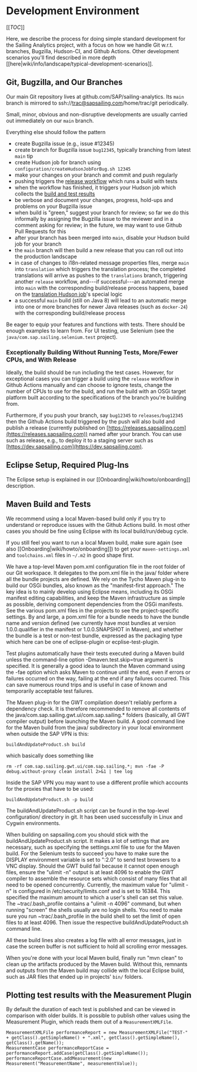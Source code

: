 # Development Environment

[[_TOC_]]

Here, we describe the process for doing simple standard development for the Sailing Analytics project, with a focus on how we handle Git w.r.t. branches, Bugzilla, Hudson-CI, and Github Actions. Other development scenarios you'll find described in more depth [[here|wiki/info/landscape/typical-development-scenarios]].

## Git, Bugzilla, and Our Branches
Our main Git repository lives at github.com/SAP/sailing-analytics. Its ``main`` branch is mirrored to ssh://trac@sapsailing.com/home/trac/git periodically.

Small, minor, obvious and non-disruptive developments are usually carried out immediately on our ``main`` branch.

Everything else should follow the pattern
- create Bugzilla issue (e.g., issue #12345)
- create branch for Bugzilla issue ``bug12345``, typically branching from latest ``main`` tip
- create Hudson job for branch using ``configuration/createHudsonJobForBug.sh 12345``
- make your changes on your branch and commit and push regularly
- pushing triggers the [release workflow](https://github.com/SAP/sailing-analytics/actions/workflows/release.yml) which runs a build with tests
- when the workflow has finished, it triggers your Hudson job which collects the [build and test results](https://hudson.sapsailing.com/job/bug12345)
- be verbose and document your changes, progress, hold-ups and problems on your Bugzilla issue
- when build is "green," suggest your branch for review; so far we do this informally by assigning the Bugzilla issue to the reviewer and in a comment asking for review; in the future, we may want to use Github Pull Requests for this
- after your branch has been merged into ``main``, disable your Hudson build job for your branch
- the ``main`` branch will then build a new release that you can roll out into the production landscape
- in case of changes to i18n-related message properties files, merge ``main`` into ``translation`` which triggers the translation process; the completed translations will arrive as pushes to the ``translations`` branch, triggering another ``release`` workflow, and---if successful---an automated merge into ``main`` with the corresponding build/release process happens, based on the [translation Hudson job](https://hudson.sapsailing.com/job/translation/configure)'s special logic
- a successful ``main`` build (still on Java 8) will lead to an automatic merge into one or more branches for newer Java releases (such as ``docker-24``) with the corresponding build/release process

Be eager to equip your features and functions with tests. There should be enough examples to learn from. For UI testing, use Selenium (see the ``java/com.sap.sailing.selenium.test`` project).

### Exceptionally Building Without Running Tests, More/Fewer CPUs, and With Release
Ideally, the build should be run including the test cases. However, for exceptional cases you can trigger a build using the ``release`` workflow in Github Actions manually and can choose to ignore tests, change the number of CPUs to use for the build, and run the build with an OSGi target platform built according to the specifications of the branch you're building from.

Furthermore, if you push your branch, say ``bug12345`` to ``releases/bug12345`` then the Github Actions build triggered by the push will also build and publish a release (currently published on [https://releases.sapsailing.com](https://releases.sapsailing.com)) named after your branch. You can use such as release, e.g., to deploy it to a staging server such as [https://dev.sapsailing.com](https://dev.sapsailing.com).

## Eclipse Setup, Required Plug-Ins
The Eclipse setup is explained in our [[Onboarding|wiki/howto/onboarding]] description.

## Maven Build and Tests
We recommend using a local Maven-based build only if you try to understand or reproduce issues with the Github Actions build. In most other cases you should be fine using Eclipse with its local build/run/debug cycle.

If you still feel you want to run a local Maven build, make sure again (see also [[Onboarding|wiki/howto/onboarding]]) to get your ``maven-settings.xml`` and ``toolchains.xml`` files in ``~/.m2`` in good shape first.

We have a top-level Maven pom.xml configuration file in the root folder of our Git workspace. It delegates to the pom.xml file in the java/ folder where all the bundle projects are defined. We rely on the Tycho Maven plug-in to build our OSGi bundles, also known as the "manifest-first approach." The key idea is to mainly develop using Eclipse means, including its OSGi manifest editing capabilities, and keep the Maven infrastructure as simple as possible, deriving component dependencies from the OSGi manifests. See the various pom.xml files in the projects to see the project-specific settings. By and large, a pom.xml file for a bundle needs to have the bundle name and version defined (we currently have most bundles at version 1.0.0.qualifier in the manifest or 1.0.0.SNAPSHOT in Maven), and whether the bundle is a test or non-test bundle, expressed as the packaging type which here can be one of eclipse-plugin or ecplise-test-plugin.

Test plugins automatically have their tests executed during a Maven build unless the command-line option -Dmaven.test.skip=true argument is specified. It is generally a good idea to launch the Maven command using the -fae option which asks Maven to continue until the end, even if errors or failures occurred on the way, failing at the end if any failures occurred. This can save numerous round trips and is useful in case of known and temporarily acceptable test failures.

The Maven plug-in for the GWT compilation doesn't reliably perform a dependency check. It is therefore recommended to remove all contents of the java/com.sap.sailing.gwt.ui/com.sap.sailing.* folders (basically, all GWT compiler output) before launching the Maven build. A good command line for the Maven build from the java/ subdirectory in your local environment when outside the SAP VPN is this:

    buildAndUpdateProduct.sh build

which basically does something like

    rm -rf com.sap.sailing.gwt.ui/com.sap.sailing.*; mvn -fae -P debug.without-proxy clean install 2>&1 | tee log

Inside the SAP VPN you may want to use a different profile which accounts for the proxies that have to be used:

    buildAndUpdateProduct.sh -p build

The buildAndUpdateProduct.sh script can be found in the top-level configuration/ directory in git. It has been used successfully in Linux and Cygwin environments.

When building on sapsailing.com you should stick with the buildAndUpdateProduct.sh script. It makes a lot of settings that are necessary, such as specifying the settings.xml file to use for the Maven build. For the Selenium tests to succeed you have to make sure the DISPLAY environment variable is set to ":2.0" to send test browsers to a VNC display. Should the GWT build fail because it cannot open enough files, ensure the "ulimit -n" output is at least 4096 to enable the GWT compiler to assemble the resource sets which consist of many files that all need to be opened concurrently. Currently, the maximum value for "ulimit -n" is configured in /etc/security/limits.conf and is set to 16384. This specified the maximum amount to which a user's shell can set this value. The ~trac/.bash_profile contains a "ulimit -n 4096" command, but when running "screen" the shells usually are no login shells. You need to make sure you run ~trac/.bash_profile in the build shell to set the limit of open files to at least 4096. Then issue the respective buildAndUpdateProduct.sh command line.

All these build lines also creates a log file with all error messages, just in case the screen buffer is not sufficient to hold all scrolling error messages.

When you're done with your local Maven build, finally run "mvn clean" to clean up the artifacts produced by the Maven build. Without this, remnants and outputs from the Maven build may collide with the local Eclipse build, such as JAR files that ended up in projects' ``bin/`` folders.

## Plotting test results with the Measurement Plugin

By default the duration of each test is published and can be viewed in comparison with older builds. It is possible to publish other values using the Measurement Plugin, which reads them out of a `MeasurementXMLFile`. 

```
MeasurementXMLFile performanceReport = new MeasurementXMLFile("TEST-" + getClass().getSimpleName() + ".xml", getClass().getSimpleName(), getClass().getName());
MeasurementCase performanceReportCase = performanceReport.addCase(getClass().getSimpleName());
performanceReportCase.addMeasurement(new Measurement("MeasurementName", measurementValue));
```
